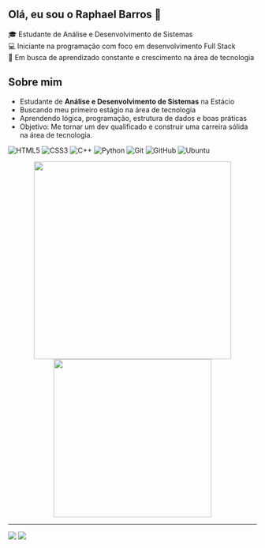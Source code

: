 


## Olá, eu sou o Raphael Barros 👋

🎓 Estudante de Análise e Desenvolvimento de Sistemas  
💻 Iniciante na programação com foco em desenvolvimento Full Stack  
🚀 Em busca de aprendizado constante e crescimento na área de tecnologia  

##  Sobre mim

- Estudante de **Análise e Desenvolvimento de Sistemas** na Estácio  
- Buscando meu primeiro estágio na área de tecnologia  
- Aprendendo lógica, programação, estrutura de dados e boas práticas  
-  Objetivo: Me tornar um dev qualificado e construir uma carreira sólida na área de tecnologia.
 

![HTML5](https://img.shields.io/badge/HTML5-E34F26?style=for-the-badge&logo=html5&logoColor=fff)
![CSS3](https://img.shields.io/badge/CSS3-1572B6?style=for-the-badge&logo=css3&logoColor=fff)
![C++](https://img.shields.io/badge/C++-00599C?style=for-the-badge&logo=c%2B%2B&logoColor=fff)
![Python](https://img.shields.io/badge/Python-3776AB?style=for-the-badge&logo=python&logoColor=fff)
![Git](https://img.shields.io/badge/Git-F05032?style=for-the-badge&logo=git&logoColor=fff)   ![GitHub](https://img.shields.io/badge/GitHub-181717?style=for-the-badge&logo=github&logoColor=fff) ![Ubuntu](https://img.shields.io/badge/Ubuntu-E95420?style=for-the-badge&logo=ubuntu&logoColor=white)





<p align="center">
  <img src="https://github-readme-stats.vercel.app/api?username=raphaelbarross&show_icons=true&theme=radical" width="400"/>
  <img src="https://github-readme-stats.vercel.app/api/top-langs/?username=raphaelbarross&layout=compact&theme=radical" width="320"/>
</p>

---

  
 <a href = "mailto:finick021@gmail.com"><img src="https://img.shields.io/badge/-Gmail-%23333?style=for-the-badge&logo=gmail&logoColor=white" target="_blank"></a>   <a href=(https://www.linkedin.com/in/raphael-barross/) target="_blank"><img src="https://img.shields.io/badge/-LinkedIn-%230077B5?style=for-the-badge&logo=linkedin&logoColor=white" target="_blank">
    </a> 






 





